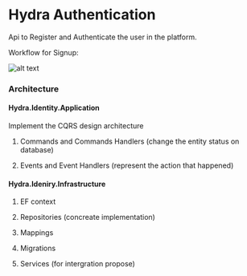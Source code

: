 # Hydra Authentication
Api to Register and Authenticate the user in the platform.

Workflow for Signup:

![alt text](https://github.com/AlexandreYembo/hydra-customers/blob/main/Customer_Architecture.png)

### Architecture

#### Hydra.Identity.Application

Implement the CQRS design architecture

1. Commands and Commands Handlers (change the entity status on database)

2. Events and Event Handlers (represent the action that happened)


#### Hydra.Ideniry.Infrastructure

1. EF context

2. Repositories (concreate implementation)

3. Mappings

4. Migrations

5. Services (for intergration propose)
